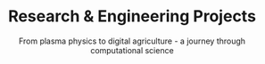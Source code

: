 ---
title: "Research & Engineering Projects"
subtitle: "From plasma physics to digital agriculture - a journey through computational science"
layout: "project"

sections:
  - title: "Projects"
    items:
      - main_text: "Digital Agricultural Avatar"
        sub_text: "2023-Present"
        category: "Web Development"
        description: |
            **Project Overview**  
            Leading the development of the **PhenoRob Digital Agricultural Avatar** project website and crop modeling tools integration.  
            
            **Key Features:**  
            - Interactive documentation for agricultural modeling tools  
            - Integration interface for multiple crop models  
            - Educational content delivery platform  
            - Project website: [PhenoRob DAA](https://sraocodes.github.io/Phenorob-DAA/)  

        skills:
          - type: "font"
            icon: "fa-code"
            description: "Hugo/JavaScript"
          - type: "font"
            icon: "fa-css3"
            description: "CSS"
          - type: "font"
            icon: "fa-html5"
            description: "HTML"

        videos:
          daa_channel:
            - title: "Running CPlantBox with Docker"
              id: "UN6D1_cXeT8"
            - title: "AgroC Crop Model: Installation Guide"
              id: "1E9nW_TAp0c"

          compute_channel:
            - title: "Canonical Correspondence Analysis"
              id: "AmmajDBSLFM&t=92s"
            - title: "Potential Natural Vegetation"
              id: "k0-Fa0LtOFs&t=57s"
            - title: "Statistical Arbitrage in Trading"
              id: "ZkhP0Vdlkok&t=37s"
            - title: "Soil Moisture"
              id: "9GOKTmn8tO0&t=324s"
            - title: "Algo Trading Pipeline"
              id: "kMeOeY1kvLw"

      - main_text: "High-Performance Scientific Computing"
        sub_text: "2010-Present"
        category: "Scientific Software"
        description: |
            **Particle-in-Cell Plasma Simulations (2010-2012)**  
            - Developed parallel computing simulations using **FORTRAN and MPI**  
            - Published in [Physics of Plasmas](https://pubs.aip.org/aip/pop/article-abstract/19/9/093507/910187)  
            - Utilized **Alabama Supercomputer** for computations  

            **Maxwell-Bloch Equations Solver (2015-2016)**  
            - Implemented quantum state simulations  
            - Developed Fortran codes for **excitonic resonances**  
            - Applied **rotated wave approximation techniques**  

            **Root Electrical Modeling (2016-2020)**  
            - Created **MATLAB software** for plant root imaging  
            - Automated **field-scale simulations** using Python  
            - Published in Vadose Zone Journal  

        skills:
          - type: "font"
            icon: "fa-terminal"
            description: "FORTRAN/MPI"
          - type: "font"
            icon: "fa-code"
            description: "MATLAB"
          - type: "font"
            icon: "fa-laptop-code"
            description: "HPC"

      - main_text: "AI & Machine Learning Projects"
        sub_text: "2022-Present"
        category: "AI & Machine Learning"
        description: |
            **Soil Moisture Prediction**  
            - Implemented **LSTM and Random Forest models**  
            - Created popular [Kaggle notebooks](https://www.kaggle.com/sathyanarayanrao89)  
            - Integrated satellite data with field measurements  

            **Achievements:**  
            - Kaggle **Master** (Top 2%, Rank 649/322,985)  
            - 10 Silver & 10 Bronze Medals  

            **Custom GPT Development**  
            - Built specialized **GPTs for agricultural applications**  
            - Developing AI tools for **crop modeling**  

        skills:
          - type: "font"
            icon: "fa-brain"
            description: "Machine Learning"
          - type: "font"
            icon: "fa-python"
            description: "Python/TensorFlow"
          - type: "font"
            icon: "fa-chart-line"
            description: "Data Analysis"

      - main_text: "Vehicular Robot Prototype"
        sub_text: "2010"
        category: "Engineering Projects"
        description: |
            **Project Overview**  
            Developed a **collision avoidance system** using **8051 microcontroller** during B.E. final year.  

            **Key Achievements:**  
            - Programmed using **Assembly language and HDL Verilog**  
            - Implemented **sensor integration and control systems**  
            - Successfully demonstrated in real-world scenarios  

        skills:
          - type: "font"
            icon: "fa-microchip"
            description: "Embedded Systems"
          - type: "font"
            icon: "fa-cogs"
            description: "Assembly/Verilog"
          - type: "font"
            icon: "fa-project-diagram"
            description: "Circuit Design"

      - main_text: "Educational Content Creation"
        sub_text: "2023-Present"
        category: "Content Creation"
        description: |
            Creating educational content on **computational science and agricultural modeling**.  

        videos:
          daa_channel:
            - title: "Running CPlantBox with Docker"
              id: "UN6D1_cXeT8"
            - title: "AgroC Crop Model: Installation Guide"
              id: "1E9nW_TAp0c"

          compute_channel:
            - title: "Canonical Correspondence Analysis"
              id: "AmmajDBSLFM&t=92s"
            - title: "Potential Natural Vegetation"
              id: "k0-Fa0LtOFs&t=57s"
            - title: "Statistical Arbitrage in Trading"
              id: "ZkhP0Vdlkok&t=37s"
            - title: "Soil Moisture"
              id: "9GOKTmn8tO0&t=324s"
            - title: "Algo Trading Pipeline"
              id: "kMeOeY1kvLw"

        skills:
          - type: "font"
            icon: "fa-video"
            description: "Video Production"
          - type: "font"
            icon: "fa-youtube"
            description: "YouTube"
          - type: "font"
            icon: "fa-film"
            description: "Final Cut Pro"
---